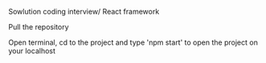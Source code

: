 Sowlution coding interview/ React framework

Pull the repository

Open terminal, cd to the project and type 'npm start' to open the project on your localhost